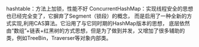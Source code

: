 hashtable：方法上加锁，性能不好
ConcurrentHashMap：实现线程安全的思想也已经完全变了，它摒弃了Segment（锁段）的概念，
而是启用了一种全新的方式实现,利用CAS算法。它沿用了与它同时期的HashMap版本的思想，
底层依然由“数组”+链表+红黑树的方式思想，但是为了做到并发，又增加了很多辅助的类，例如TreeBin，Traverser等对象内部类。